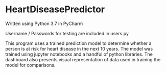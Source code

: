# HeartDiseasePredictor

Written using Python 3.7 in PyCharm

Username / Passwords for testing are included in users.py

This program uses a trained prediction model to determine whether a person is at risk for heart disease in the next 10 years.
The model was trained using jupyter notebooks and a handful of python libraries.
The dashboard also presents visual representation of data used in training the model for comparisons.
